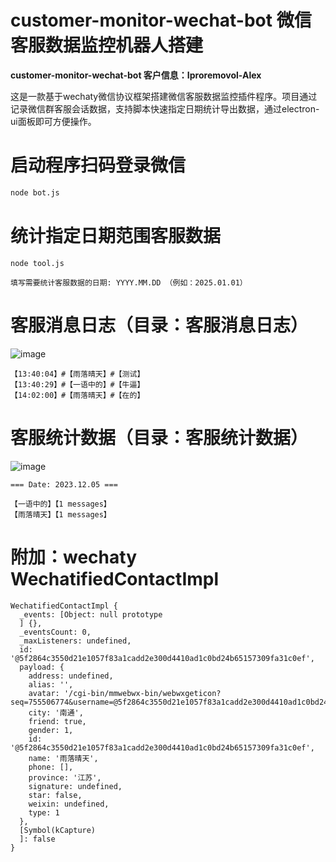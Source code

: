 # customer-monitor-wechat-bot 微信客服数据监控机器人搭建

**customer-monitor-wechat-bot 客户信息：Iproremovol-Alex**

这是一款基于wechaty微信协议框架搭建微信客服数据监控插件程序。项目通过记录微信群客服会话数据，支持脚本快速指定日期统计导出数据，通过electron-ui面板即可方便操作。

# 启动程序扫码登录微信
```bash
node bot.js
```

# 统计指定日期范围客服数据
```
node tool.js

填写需要统计客服数据的日期: YYYY.MM.DD （例如：2025.01.01）
```

# 客服消息日志（目录：客服消息日志）

![image](https://github.com/user-attachments/assets/175d5500-c71f-426b-bf80-4a5052d43599)

```
【13:40:04】#【雨落晴天】#【测试】
【13:40:29】#【一语中的】#【牛逼】
【14:02:00】#【雨落晴天】#【在的】
```

# 客服统计数据（目录：客服统计数据）

![image](https://github.com/user-attachments/assets/90461f99-77cc-4002-aff4-e24a445441a6)

```
=== Date: 2023.12.05 ===

【一语中的】【1 messages】
【雨落晴天】【1 messages】
```

# 附加：wechaty WechatifiedContactImpl

```
WechatifiedContactImpl {
  _events: [Object: null prototype
  ] {},
  _eventsCount: 0,
  _maxListeners: undefined,
  id: '@5f2864c3550d21e1057f83a1cadd2e300d4410ad1c0bd24b65157309fa31c0ef',
  payload: {
    address: undefined,
    alias: '',
    avatar: '/cgi-bin/mmwebwx-bin/webwxgeticon?seq=755506774&username=@5f2864c3550d21e1057f83a1cadd2e300d4410ad1c0bd24b65157309fa31c0ef&skey=',
    city: '南通',
    friend: true,
    gender: 1,
    id: '@5f2864c3550d21e1057f83a1cadd2e300d4410ad1c0bd24b65157309fa31c0ef',
    name: '雨落晴天',
    phone: [],
    province: '江苏',
    signature: undefined,
    star: false,
    weixin: undefined,
    type: 1
  },
  [Symbol(kCapture)
  ]: false
}
```

